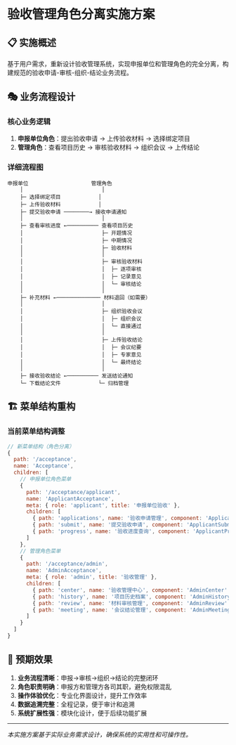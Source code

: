 # 验收管理角色分离实施方案

## 📋 实施概述

基于用户需求，重新设计验收管理系统，实现申报单位和管理角色的完全分离，构建规范的验收申请-审核-组织-结论业务流程。

## 🎭 业务流程设计

### 核心业务逻辑
1. **申报单位角色**：提出验收申请 → 上传验收材料 → 选择绑定项目
2. **管理角色**：查看项目历史 → 审核验收材料 → 组织会议 → 上传结论

### 详细流程图
```
申报单位                    管理角色
    │                         │
    ├─ 选择绑定项目            │
    ├─ 上传验收材料            │
    ├─ 提交验收申请 ────────→ 接收申请通知
    │                         │
    ├─ 查看审核进度 ←────────── 查看项目历史
    │                         ├─ 开题情况
    │                         ├─ 中期情况  
    │                         ├─ 验收材料
    │                         │
    │                         ├─ 审核验收材料
    │                         │  ├─ 逐项审核
    │                         │  ├─ 记录意见
    │                         │  └─ 审核结论
    │                         │
    ├─ 补充材料 ←────────────── 材料退回（如需要）
    │                         │
    │                         ├─ 组织验收会议
    │                         │  ├─ 组织会议
    │                         │  └─ 直接通过
    │                         │
    │                         ├─ 上传验收结论
    │                         │  ├─ 会议纪要
    │                         │  ├─ 专家意见
    │                         │  └─ 最终结论
    │                         │
    ├─ 接收验收结论 ←────────── 发送结论通知
    └─ 下载结论文件            └─ 归档管理
```

## 🏗️ 菜单结构重构

### 当前菜单结构调整

```javascript
// 新菜单结构（角色分离）
{
  path: '/acceptance',
  name: 'Acceptance',
  children: [
    // 申报单位角色菜单
    {
      path: '/acceptance/applicant',
      name: 'ApplicantAcceptance',
      meta: { role: 'applicant', title: '申报单位验收' },
      children: [
        { path: 'applications', name: '验收申请管理', component: 'ApplicantApplications' },
        { path: 'submit', name: '提交验收申请', component: 'ApplicantSubmit' },
        { path: 'progress', name: '验收进度查询', component: 'ApplicantProgress' }
      ]
    },
    // 管理角色菜单
    {
      path: '/acceptance/admin',
      name: 'AdminAcceptance', 
      meta: { role: 'admin', title: '验收管理' },
      children: [
        { path: 'center', name: '验收管理中心', component: 'AdminCenter' },
        { path: 'history', name: '项目历史档案', component: 'AdminHistory' },
        { path: 'review', name: '材料审核管理', component: 'AdminReview' },
        { path: 'meeting', name: '会议结论管理', component: 'AdminMeeting' }
      ]
    }
  ]
}
```

## 🎯 预期效果

1. **业务流程清晰**：申报→审核→组织→结论的完整闭环
2. **角色职责明确**：申报方和管理方各司其职，避免权限混乱
3. **操作体验优化**：专业化界面设计，提升工作效率
4. **数据追溯完整**：全程记录，便于审计和追溯
5. **系统扩展性强**：模块化设计，便于后续功能扩展

---

*本实施方案基于实际业务需求设计，确保系统的实用性和可操作性。* 